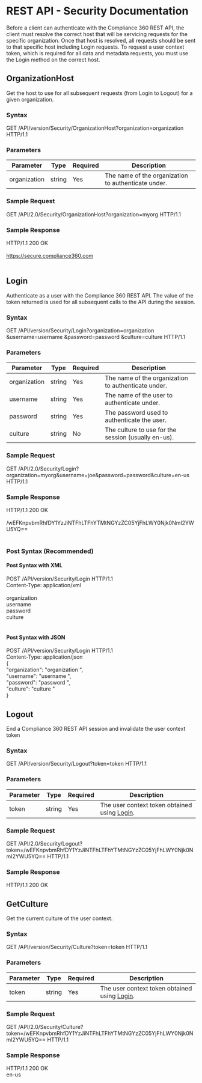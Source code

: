# REST API - Security Documentation

Before a client can authenticate with the Compliance 360 REST API, the client must resolve the correct host that will be servicing requests for the specific organization. Once that host is resolved, all requests should be sent to that specific host including Login requests. To request a user context token, which is required for all data and metadata requests, you must use the Login method on the correct host.

## OrganizationHost

Get the host to use for all subsequent requests (from Login to Logout) for a given organization.

### Syntax

GET /API/version/Security/OrganizationHost?organization=organization HTTP/1.1

### Parameters

| Parameter | Type | Required | Description |
| --- | --- | --- | --- |
| organization | string | Yes | The name of the organization to authenticate under. |

### Sample Request

GET /API/2.0/Security/OrganizationHost?organization=myorg HTTP/1.1

### Sample Response

HTTP/1.1 200 OK<br>
<OrganizationInfo><br>
<Host>https://secure.compliance360.com</Host><br>
</OrganizationInfo><br>

## Login

Authenticate as a user with the Compliance 360 REST API. The value of the token returned is used for all subsequent calls to the API during the session.

### Syntax

GET /API/version/Security/Login?organization=organization &username=username &password=password &culture=culture HTTP/1.1

### Parameters

| Parameter | Type | Required | Description |
| --- | --- | --- | --- |
| organization | string | Yes | The name of the organization to authenticate under. |
| username | string | Yes | The name of the user to authenticate under. |
| password | string | Yes | The password used to authenticate the user. |
| culture | string | No | The culture to use for the session (usually en-us). |

### Sample Request

GET /API/2.0/Security/Login?organization=myorg&username=joe&password=password&culture=en-us HTTP/1.1

### Sample Response

HTTP/1.1 200 OK<br>
<Token><br>
<Value>/wEFKnpvbmRhfDY1YzJiNTFhLTFhYTMtNGYzZC05YjFhLWY0Njk0NmI2YWU5YQ==</Value><br>
</Token><br>

### Post Syntax (Recommended)

#### Post Syntax with XML

POST /API/version/Security/Login HTTP/1.1<br>
Content-Type: application/xml<br>
<LoginInformation><br>
<Organization>organization </Organization><br>
<Username>username </Username><br>
<Password>password </Password><br>
<Culture>culture </Culture><br>
</LoginInformation><br>

#### Post Syntax with JSON

POST /API/version/Security/Login HTTP/1.1<br>
Content-Type: application/json<br>
{<br>
 "organization": "organization ",<br>
 "username": "username ",<br>
 "password": "password ",<br>
 "culture": "culture "<br>
}

## Logout

End a Compliance 360 REST API session and invalidate the user context token

### Syntax

GET /API/version/Security/Logout?token=token HTTP/1.1

### Parameters

| Parameter | Type | Required | Description |
| --- | --- | --- | --- |
| token | string | Yes | The user context token obtained using [Login](#login). |

### Sample Request

GET /API/2.0/Security/Logout?token=/wEFKnpvbmRhfDY1YzJiNTFhLTFhYTMtNGYzZC05YjFhLWY0Njk0NmI2YWU5YQ== HTTP/1.1

### Sample Response

HTTP/1.1 200 OK

## GetCulture

Get the current culture of the user context.

### Syntax

GET /API/version/Security/Culture?token=token HTTP/1.1

### Parameters

| Parameter | Type | Required | Description |
| --- | --- | --- | --- |
| token | string | Yes | The user context token obtained using [Login](#login). |

### Sample Request

GET /API/2.0/Security/Culture?token=/wEFKnpvbmRhfDY1YzJiNTFhLTFhYTMtNGYzZC05YjFhLWY0Njk0NmI2YWU5YQ== HTTP/1.1

### Sample Response

HTTP/1.1 200 OK<br>
<string>en-us</string>
